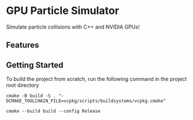 # GPU Particle Simulator

Simulate particle collisions with C++ and NVIDIA GPUs!

## Features

## Getting Started

To build the project from scratch, run the following command in the project root directory

`cmake -B build -S . "-DCMAKE_TOOLCHAIN_FILE=vcpkg/scripts/buildsystems/vcpkg.cmake"`

`cmake --build build --config Release`

<!-- cmake -B build -S . "-DCMAKE_TOOLCHAIN_FILE=vcpkg/scripts/buildsystems/vcpkg.cmake" && cmake --build build/ && .\build\Debug\gpu-particles.exe -->